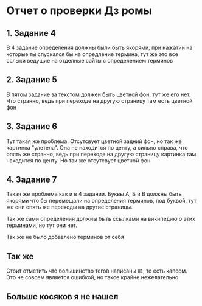 # Отчет о проверки Дз ромы 

## 1. Задание 4
В 4 задание определения должны были быть якорями, при нажатии на которые ты спускался бы на опредление термина, тут же это все сслыки ведущие на отделные сайты с определением терминов

## 2. Задание 5
В пятом задание за текстом должен быть цветной фон, тут же его нет. Что странно, ведь при переходе на другую страницу там есть цветной фон

## 3. Задание 6
Тут такая же проблема. Отсутсвует цветной задний фон, но так же картинка "улетела". Она не находится по центу, а сильно справа, что опять же странно, ведь при переходе на другую страницу картинка там находится по центу. Но так же отсутсвует цветной фон


## 4. Задание 7
Такая же проблема как и в 4 задании. Буквы А, Б и В должны быть якорями что бы перемещали на определения терминов, под буквой, тут же они опять же переходы на другие страницы.

Так же  сами определения должны быть ссылками на википедию о этих терминами, но тут они нет.

Так же не было добавлено терминов от себя 


## Так же 
Стоит отметить что большинство тегов написаны ``H1``, то есть капсом. Это не совсем является ошибкой, но такое крайне нежелательно. 

## Больше косяков я не нашел